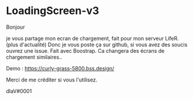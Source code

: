 # LoadingScreen-v3

Bonjour 

je vous partage mon ecran de chargement, fait pour mon serveur LifeR. (plus d'actualité) 
Donc je vous poste ça sur github, si vous avez des soucis ouvrez une issue.
Fait avec Boostrap. Ca changera des écrans de chargement similaires..

Demo : https://curly-grass-5800.bss.design/

Merci de me créditer si vous l'utilisez.

dlaV#0001
